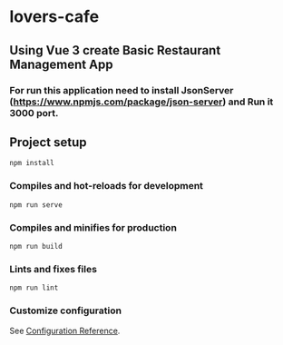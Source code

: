 # lovers-cafe 
## Using Vue 3 create Basic Restaurant Management App
### For run this application need to install JsonServer (https://www.npmjs.com/package/json-server)  and Run it 3000 port.
## Project setup
```
npm install
```

### Compiles and hot-reloads for development
```
npm run serve
```

### Compiles and minifies for production
```
npm run build
```

### Lints and fixes files
```
npm run lint
```

### Customize configuration
See [Configuration Reference](https://cli.vuejs.org/config/).
